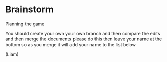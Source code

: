# Brainstorm
Planning the game

You should create your own your own branch and then compare the edits and then merge the documents please do this then leave your name at the bottom so as you merge it will add your name to the list below

(Liam)
